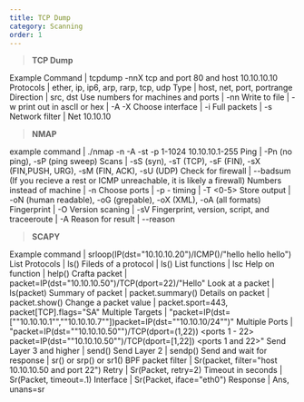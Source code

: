 ```yaml
---
title: TCP Dump 
category: Scanning
order: 1
---
```


> **TCP Dump** 

Example Command	| tcpdump -nnX tcp and port 80 and host 10.10.10.10
Protocols | ether, ip, ip6, arp, rarp, tcp, udp
Type | host, net, port, portrange
Direction | src, dst
Use numbers for machines and ports | -nn
Write to file | -w
print out in ascII or hex | -A -X
Choose interface | -i <interface>
Full packets | -s 
Network filter | Net 10.10.10

> **NMAP**

example command | ./nmap -n -A -st -p 1-1024 10.10.10.1-255
Ping | -Pn (no ping), -sP (ping sweep)
Scans | -sS (syn), -sT (TCP), -sF (FIN), -sX (FIN,PUSH, URG), -sM (FIN, ACK), -sU (UDP)
Check for firewall | --badsum <cr> (If you recieve a rest or ICMP unreachable, it is likely a firewall)
Numbers instead of machine | -n
Choose ports | -p <start>-<end>
timing | -T <0-5>
Store output | -oN (human readable), -oG (grepable), -oX (XML), -oA (all formats)
Fingerprint | -O
Version scaning | -sV
Fingerprint, version, script, and traceeroute | -A
Reason for result | --reason

> **SCAPY**

Example command | srloop(IP(dst="10.10.10.20")/ICMP()/"hello hello hello")
List Protocols | ls()
Fileds of a protocol | ls(<protocol>)
List functions | lsc
Help on function | help(<function>)
Crafta packet | packet=IP(dst="10.10.10.50")/TCP(dport=22)/"Hello"
Look at a packet | ls(packet)
Summary of packet | packet.summary()
Details on packet | packet.show()
Change a packet value | packet.sport=443, packet[TCP].flags="SA"
Multiple Targets | "packet=IP(dst=[""10.10.10.1"",""10.10.10.7""])<cr>packet=IP(dst=""10.10.10/24"")"
Multiple Ports | "packet=IP(dst=""10.10.10.50"")/TCP(dport=(1,22)) <ports 1 - 22>
packet=IP(dst=""10.10.10.50"")/TCP(dport=[1,22]) <ports 1 and 22>"
Send Layer 3 and higher | send()
Send Layer 2 | sendp()
Send and wait for response | sr() or srp() or sr1() <for one response>
BPF packet filter | Sr(packet, filter="host 10.10.10.50 and port 22")
Retry | Sr(Packet, retry=2)
Timeout in seconds | Sr(Packet, timeout=.1)
Interface | Sr(Packet, iface="eth0")
Response | Ans, unans=sr


